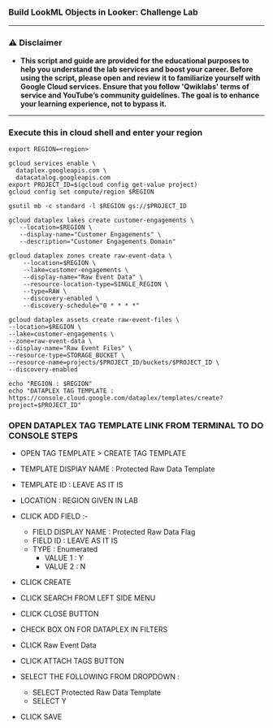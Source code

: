 
  ### Build LookML Objects in Looker: Challenge Lab 


---

### ⚠️ Disclaimer
- **This script and guide are provided for  the educational purposes to help you understand the lab services and boost your career. Before using the script, please open and review it to familiarize yourself with Google Cloud services. Ensure that you follow 'Qwiklabs' terms of service and YouTube’s community guidelines. The goal is to enhance your learning experience, not to bypass it.**



---

### Execute this in cloud shell and enter your region

```
export REGION=<region>

gcloud services enable \
  dataplex.googleapis.com \
  datacatalog.googleapis.com
export PROJECT_ID=$(gcloud config get-value project)
gcloud config set compute/region $REGION

gsutil mb -c standard -l $REGION gs://$PROJECT_ID

gcloud dataplex lakes create customer-engagements \
   --location=$REGION \
   --display-name="Customer Engagements" \
   --description="Customer Engagements Domain"

gcloud dataplex zones create raw-event-data \
    --location=$REGION \
    --lake=customer-engagements \
    --display-name="Raw Event Data" \
    --resource-location-type=SINGLE_REGION \
    --type=RAW \
    --discovery-enabled \
    --discovery-schedule="0 * * * *"

gcloud dataplex assets create raw-event-files \
--location=$REGION \
--lake=customer-engagements \
--zone=raw-event-data \
--display-name="Raw Event Files" \
--resource-type=STORAGE_BUCKET \
--resource-name=projects/$PROJECT_ID/buckets/$PROJECT_ID \
--discovery-enabled 

echo "REGION : $REGION"
echo "DATAPLEX TAG TEMPLATE : https://console.cloud.google.com/dataplex/templates/create?project=$PROJECT_ID"
```


### OPEN DATAPLEX TAG TEMPLATE LINK FROM TERMINAL TO DO CONSOLE STEPS

- OPEN TAG TEMPLATE > CREATE TAG TEMPLATE
- TEMPLATE DISPlAY NAME : Protected Raw Data Template
- TEMPLATE ID : LEAVE AS IT IS
- LOCATION : REGION GIVEN IN LAB
- CLICK ADD FIELD :-
    - FIELD DISPLAY NAME : Protected Raw Data Flag
    -	FIELD ID : LEAVE AS IT IS
    -	TYPE : Enumerated
          - VALUE 1 : Y  
          - VALUE 2 : N

- CLICK CREATE

- CLICK SEARCH FROM LEFT SIDE MENU
- CLICK CLOSE BUTTON
- CHECK BOX ON FOR DATAPLEX IN FILTERS
- CLICK Raw Event Data
- CLICK ATTACH TAGS BUTTON
- SELECT THE FOLLOWING FROM DROPDOWN :
     - SELECT Protected Raw Data Template
     - SELECT Y
- CLICK SAVE  
